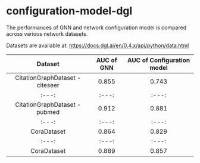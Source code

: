 # configuration-model-dgl

The performances of GNN and network configuration model is compared across various network datasets.

Datasets are available at: https://docs.dgl.ai/en/0.4.x/api/python/data.html

| Dataset | AUC of GNN | AUC of Configuration model | 
| :---: | :---: | :---: | 
| CitationGraphDataset - citeseer | 0.855 | 0.743 |
| :---: | :---: | :---: | 
| CitationGraphDataset - pubmed | 0.912 | 0.881 |
| :---: | :---: | :---: | 
| CoraDataset | 0.864 | 0.829 |
| :---: | :---: | :---: | 
| CoraDataset | 0.889 | 0.857 |
